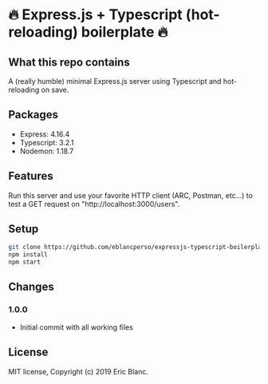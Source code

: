 # 🔥 Express.js + Typescript (hot-reloading) boilerplate 🔥

## What this repo contains

A (really humble) minimal Express.js server using Typescript and hot-reloading on save.

## Packages

- Express: 4.16.4
- Typescript: 3.2.1
- Nodemon: 1.18.7

## Features

Run this server and use your favorite HTTP client (ARC, Postman, etc...) to test a GET request on "http://localhost:3000/users".

## Setup

```bash
git clone https://github.com/eblancperso/expressjs-typescript-boilerplate
npm install
npm start
```

## Changes

### 1.0.0

- Initial commit with all working files

## License

MIT license, Copyright (c) 2019 Eric Blanc.

